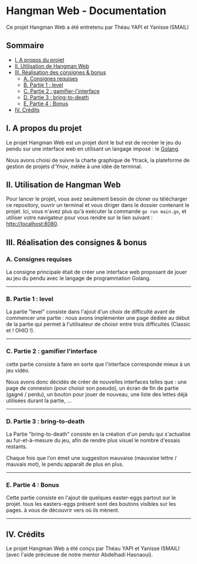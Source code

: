 # Hangman Web - Documentation

Ce projet Hangman Web a été entretenu par Théau YAPI et Yanisse ISMAILI

## Sommaire

- [I. A propos du projet](#i-a-propos-du-projet)
- [II. Utilisation de Hangman Web](#ii-utilisation-de-hangman-web)
- [III. Réalisation des consignes & bonus](#iii-réalisation-des-consignes-bonus)
    - [A. Consignes requises](#a-consignes-requises)
    - [B. Partie 1 : level](#b-Partie-1-level)
    - [C. Partie 2 : gamifier-l'interface](#c-Partie-2-gamifier-l'interface)
    - [D. Partie 3 : bring-to-death](#d-Partie-3-bring-to-death)
    - [E. Partie 4 : Bonus](#e-Partie-4-Bonus)
- [IV. Crédits](#iv-crédits)


## I. A propos du projet

Le projet Hangman Web est un projet dont le but est de recréer le jeu du pendu sur une interface web en utilisant un langage imposé : le [Golang](https://go.dev/).

Nous avons choisi de suivre la charte graphique de Ytrack, la plateforme de gestion de projets d'Ynov, mêlée à une idée de terminal.

## II. Utilisation de Hangman Web

Pour lancer le projet, vous avez seulement besoin de cloner ou télécharger ce repository, ouvrir un terminal et vous diriger dans le dossier contenant le projet.
Ici, vous n'avez plus qu'à exécuter la commande `go run main.go`, et utiliser votre navigateur pour vous rendre sur le lien suivant : [http://localhost:8080](http://localhost:8080).

## III. Réalisation des consignes & bonus

### A. Consignes requises

La consigne principale était de créer une interface web proposant de jouer au jeu du pendu avec le langage de programmation Golang.

---

### B. Partie 1 : level

La partie "level" consiste dans l'ajout d'un choix de difficulté avant de commencer une partie : nous avons implémenter une page dédiée au début de la partie qui permet à l'utilisateur de choisir entre trois difficultés (Classic et ! OHIO !).

---

### C. Partie 2 : gamifier l'interface

cette partie consiste à faire en sorte que l'interface corresponde mieux à un jeu vidéo.

Nous avons donc décidés de créer de nouvelles interfaces telles que : une page de connexion (pour choisir son pseudo), un écran de fin de partie (gagné / perdu), un bouton pour jouer de nouveau, une liste des lettes déjà utilisées durant la partie, ...

---

### D. Partie 3 : bring-to-death

La Partie "bring-to-death" consiste en la création d'un pendu qui s'actualise au fur-et-à-mesure du jeu, afin de rendre plus visuel le nombre d'essais restants.

Chaque fois que l'on émet une suggestion mauvaise (mauvaise lettre / mauvais mot), le pendu apparaît de plus en plus.

---

### E. Partie 4 : Bonus

Cette partie consiste en l'ajout de quelques easter-eggs partout sur le projet. tous les easters-eggs présent sont des boutons visibles sur les pages. à vous de découvrir vers où ils mènent.

---

## IV. Crédits

Le projet Hangman Web a été conçu par Théau YAPI et Yanisse ISMAILI (avec l'aide précieuse de notre mentor Abdelhadi Hasnaoui).
